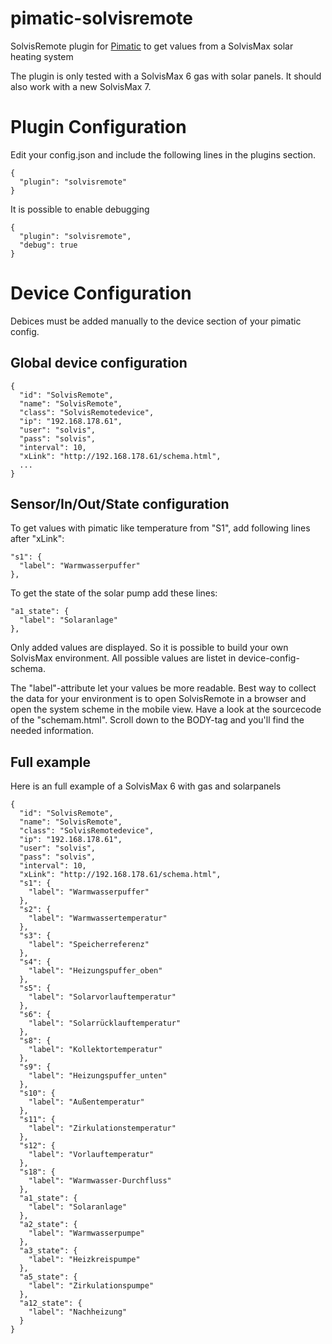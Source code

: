 pimatic-solvisremote
====================

SolvisRemote plugin for <a href="https://pimatic.org">Pimatic</a> to get values from a SolvisMax solar heating system

The plugin is only tested with a SolvisMax 6 gas with solar panels. It should also work with a new SolvisMax 7.

# Plugin Configuration
Edit your config.json and include the following lines in the plugins section.

    {
      "plugin": "solvisremote"
    }

It is possible to enable debugging 

    {
      "plugin": "solvisremote",
      "debug": true
    }

# Device Configuration

Debices must be added manually to the device section of your pimatic config.

## Global device configuration

    {
      "id": "SolvisRemote",
      "name": "SolvisRemote",
      "class": "SolvisRemotedevice",
      "ip": "192.168.178.61",
      "user": "solvis",
      "pass": "solvis",
      "interval": 10,
      "xLink": "http://192.168.178.61/schema.html",
      ...
    }

## Sensor/In/Out/State configuration

To get values with pimatic like temperature from "S1", add following lines after "xLink":

    "s1": {
      "label": "Warmwasserpuffer"
    },

To get the state of the solar pump add these lines:

    "a1_state": {
      "label": "Solaranlage"
    },

Only added values are displayed. So it is possible to build your own SolvisMax environment. All possible values are listet in device-config-schema.

The "label"-attribute let your values be more readable. Best way to collect the data for your environment is to open SolvisRemote in a browser and open the
system scheme in the mobile view. Have a look at the sourcecode of the "schemam.html". Scroll down to the BODY-tag and you'll find the needed information.

## Full example

Here is an full example of a SolvisMax 6 with gas and solarpanels

    {
      "id": "SolvisRemote",
      "name": "SolvisRemote",
      "class": "SolvisRemotedevice",
      "ip": "192.168.178.61",
      "user": "solvis",
      "pass": "solvis",
      "interval": 10,
      "xLink": "http://192.168.178.61/schema.html",
      "s1": {
        "label": "Warmwasserpuffer"
      },
      "s2": {
        "label": "Warmwassertemperatur"
      },
      "s3": {
        "label": "Speicherreferenz"
      },
      "s4": {
        "label": "Heizungspuffer_oben"
      },
      "s5": {
        "label": "Solarvorlauftemperatur"
      },
      "s6": {
        "label": "Solarrücklauftemperatur"
      },
      "s8": {
        "label": "Kollektortemperatur"
      },
      "s9": {
        "label": "Heizungspuffer_unten"
      },
      "s10": {
        "label": "Außentemperatur"
      },
      "s11": {
        "label": "Zirkulationstemperatur"
      },
      "s12": {
        "label": "Vorlauftemperatur"
      },
      "s18": {
        "label": "Warmwasser-Durchfluss"
      },
      "a1_state": {
        "label": "Solaranlage"
      },
      "a2_state": {
        "label": "Warmwasserpumpe"
      },
      "a3_state": {
        "label": "Heizkreispumpe"
      },
      "a5_state": {
        "label": "Zirkulationspumpe"
      },
      "a12_state": {
        "label": "Nachheizung"
      }
    }
